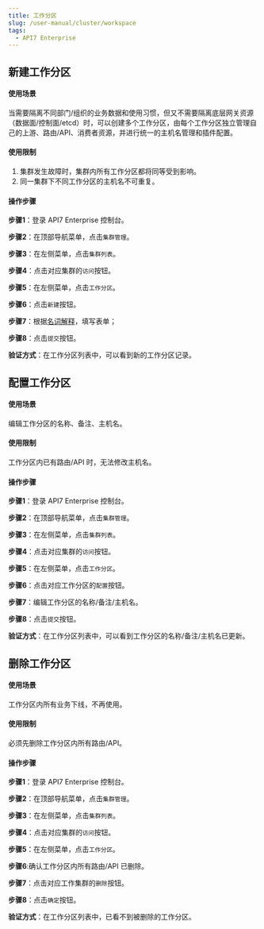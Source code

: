 ```yaml
---
title: 工作分区
slug: /user-manual/cluster/workspace
tags:
  - API7 Enterprise
---
```


## 新建工作分区
#### 使用场景

当需要隔离不同部门/组织的业务数据和使用习惯，但又不需要隔离底层网关资源（数据面/控制面/etcd）时，可以创建多个工作分区，由每个工作分区独立管理自己的上游、路由/API、消费者资源，并进行统一的主机名管理和插件配置。

#### 使用限制

1. 集群发生故障时，集群内所有工作分区都将同等受到影响。
2. 同一集群下不同工作分区的主机名不可重复。

#### 操作步骤

**步骤1**：登录 API7 Enterprise 控制台。

**步骤2**：在顶部导航菜单，点击`集群管理`。

**步骤3**：在左侧菜单，点击`集群列表`。

**步骤4**：点击对应集群的`访问`按钮。

**步骤5**：在左侧菜单，点击`工作分区`。

**步骤6**：点击`新建`按钮。

**步骤7**：根据[名词解释](https://docs.apiseven.com/enterprise/background-information/glossary#%E5%B7%A5%E4%BD%9C%E5%88%86%E5%8C%BA)，填写表单；

**步骤8**：点击`提交`按钮。

**验证方式**：在工作分区列表中，可以看到新的工作分区记录。

## 配置工作分区
#### 使用场景

编辑工作分区的名称、备注、主机名。

#### 使用限制

工作分区内已有路由/API 时，无法修改主机名。

#### 操作步骤

**步骤1**：登录 API7 Enterprise 控制台。

**步骤2**：在顶部导航菜单，点击`集群管理`。

**步骤3**：在左侧菜单，点击`集群列表`。

**步骤4**：点击对应集群的`访问`按钮。

**步骤5**：在左侧菜单，点击`工作分区`。

**步骤6**：点击对应工作分区的`配置`按钮。

**步骤7**：编辑工作分区的名称/备注/主机名。

**步骤8**：点击`提交`按钮。

**验证方式**：在工作分区列表中，可以看到工作分区的名称/备注/主机名已更新。

## 删除工作分区
#### 使用场景

工作分区内所有业务下线，不再使用。

#### 使用限制

必须先删除工作分区内所有路由/API。

#### 操作步骤

**步骤1**：登录 API7 Enterprise 控制台。

**步骤2**：在顶部导航菜单，点击`集群管理`。

**步骤3**：在左侧菜单，点击`集群列表`。

**步骤4**：点击对应集群的`访问`按钮。

**步骤5**：在左侧菜单，点击`工作分区`。

**步骤6**:确认工作分区内所有路由/API 已删除。

**步骤7**：点击对应工作集群的`删除`按钮。

**步骤8**：点击`确定`按钮。

**验证方式**：在工作分区列表中，已看不到被删除的工作分区。
